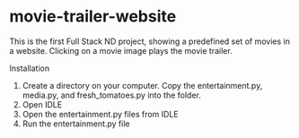 # movie-trailer-website

This is the first Full Stack ND project, showing a predefined set of movies in a website. Clicking on a movie image plays the movie trailer. 

Installation

1. Create a directory on your computer. Copy the entertainment.py, media.py, and fresh_tomatoes.py into the folder.
2. Open IDLE
3. Open the entertainment.py files from IDLE
4. Run the entertainment.py file
